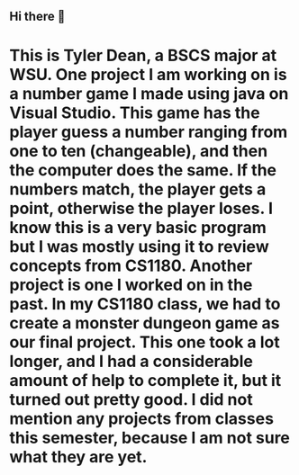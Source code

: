 ## Hi there 👋
# This is Tyler Dean, a BSCS major at WSU. One project I am working on is a number game I made using java on Visual Studio. This game has the player guess a number ranging from one to ten (changeable), and then the computer does the same. If the numbers match, the player gets a point, otherwise the player loses. I know this is a very basic program but I was mostly using it to review concepts from CS1180. Another project is one I worked on in the past. In my CS1180 class, we had to create a monster dungeon game as our final project. This one took a lot longer, and I had a considerable amount of help to complete it, but it turned out pretty good. I did not mention any projects from classes this semester, because I am not sure what they are yet.
    

<!--
**lennythebest/lennythebest** is a ✨ _special_ ✨ repository because its `README.md` (this file) appears on your GitHub profile.

Here are some ideas to get you started:

- 🔭 I’m currently working on ...
- 🌱 I’m currently learning ...
- 👯 I’m looking to collaborate on ...
- 🤔 I’m looking for help with ...
- 💬 Ask me about ...
- 📫 How to reach me: ...
- 😄 Pronouns: ...
- ⚡ Fun fact: ...
-->
